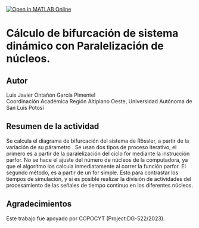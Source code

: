 [![Open in MATLAB Online](https://www.mathworks.com/images/responsive/global/open-in-matlab-online.svg)](https://matlab.mathworks.com/open/github/v1?repo=luisjavier-ontanon/ParallelBifurcationDynamicalSystem)

# Cálculo de bifurcación de sistema dinámico con Paralelización de núcleos. 

## Autor
Luis Javier Ontañón García Pimentel  
Coordinación Académica Región Altiplano Oeste, Universidad Autónoma de San Luis Potosí  

## Resumen de la actividad
Se calcula el diagrama de bifurcación del sistema de Rössler, a partir de la variación de su párametro . Se usan dos tipos de proceso iterativo, el primero es a partir de la paralelización del ciclo for mediante la instrucción parfor. No se hace el ajuste del número de núcleos de la computadora, ya que el algorítmo los calcula inmediatamente al correr la función parfor.
El segundo método, es a partir de un for simple. Esto para contrastar los tiempos de simulación, y si es posible realizar la división de actividades del procesamiento de las señales de tiempo continuo en los diferentes núcleos.
 

## Agradecimientos
Este trabajo fue apoyado por COPOCYT (Project:DG-522/2023).
